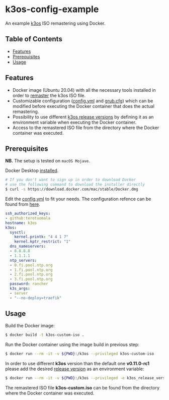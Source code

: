 # k3os-config-example
An example [k3os](https://github.com/rancher/k3os) ISO remastering using Docker.

<!-- TABLE OF CONTENTS -->
## Table of Contents

* [Features](#features)
* [Prerequisites](#prerequisites)
* [Usage](#usage)

<!-- FEATURES -->
## Features
- Docker image (Ubuntu 20.04) with all the necessary tools installed in order to [remaster](https://github.com/rancher/k3os#remastering-iso) the k3os ISO file.
- Customizable configuration ([config.yml](https://github.com/terotuomala/k3os-remaster-iso-example/blob/master/config.yml) and [grub.cfg](https://github.com/terotuomala/k3os-remaster-iso-example/blob/master/grub.cfg)) which can be modified before executing the Docker container that does the actual remastering.
- Possibility to use different [k3os release versions](https://github.com/rancher/k3os/releases) by defining it as an environment variable when executing the Docker container.
- Access to the remastered ISO file from the directory where the Docker container was executed.

<!-- PREREQUISITES -->
## Prerequisites
**NB.** The setup is tested on `macOS Mojave`.

Docker Desktop [installed](https://docs.docker.com/install/).
```sh
# If you don't want to sign up in order to download Docker
# use the following command to download the installer directly
$ curl -s https://download.docker.com/mac/stable/Docker.dmg
```
Edit the [config.yml](https://github.com/terotuomala/k3os-remaster-iso-example/blob/master/config.yml) to fit your needs. The configuration refence can be found from [here](https://github.com/rancher/k3os#configuration-reference).
```yaml
ssh_authorized_keys:
- github:terotuomala
hostname: k3os
k3os:
  sysctl:
    kernel.printk: "4 4 1 7"
    kernel.kptr_restrict: "1"
  dns_nameservers:
  - 8.8.8.8
  - 1.1.1.1
  ntp_servers:
  - 0.fi.pool.ntp.org
  - 1.fi.pool.ntp.org
  - 2.fi.pool.ntp.org
  - 3.fi.pool.ntp.org
  password: rancher
  k3s_args:
  - server
  - "--no-deploy=traefik"
```

<!-- USAGE -->
## Usage
Build the Docker image:
```sh
$ docker build -t k3os-custom-iso .
```
Run the Docker container using the image build in previous step:
```sh
$ docker run --rm -it -v ${PWD}:/k3os --privileged k3os-custom-iso
```
In order to use different **k3os** version than the default one **v0.11.0-rc1** please add the desired [release version](https://github.com/rancher/k3os/releases) as an environment variable:
```sh
$ docker run --rm -it -v ${PWD}:/k3os --privileged -e k3os_release_version=<DESIRED_RELEASE_VERSION> k3os-custom-iso
```
The remastered ISO file **k3os-custom.iso** can be found from the directory where the Docker container was executed.